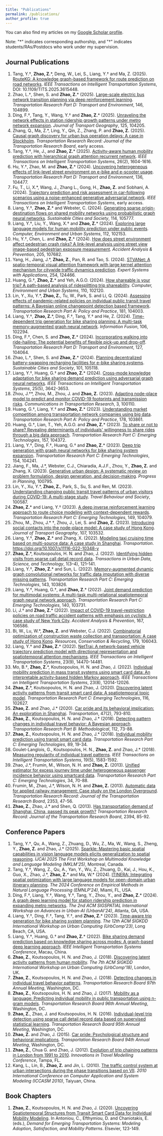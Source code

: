 ```yaml
---
title: "Publications"
permalink: /publications/
author_profile: true
---
```



You can also find my articles on my [Google Scholar profile](https://scholar.google.com/citations?user=71vGYtcAAAAJ).

Note: "\*" indicates corresponding authorship, and "&dagger;" indicates students/RAs/Postdocs who work under my supervision.

## Journal Publications
1. Tang, Y.&dagger;, **Zhao, Z.**\*, Deng, W., Lei, S., Liang, Y.&dagger; and Ma, Z. (2025). [RouteKG: A knowledge graph-based framework for route prediction on road networks](https://arxiv.org/abs/2310.03617). _IEEE Transactions on Intelligent Transportation Systems_, DOI: 10.1109/TITS.2025.3615448.
1. Zhao, L.&dagger;, Shen, S. and **Zhao, Z.**\* (2025). [Large-scale electric bus network transition planning via deep reinforcement learning](https://doi.org/10.1016/j.trd.2025.104899). _Transportation Research Part D: Transport and Environment_, 146, 104899.
1. Ding, F.&dagger;, Tang, Y., Wang, Y.&dagger; and **Zhao, Z.**\* (2025). [Unraveling the network effects in station ridership growth patterns under metro network expansion](https://doi.org/10.1016/j.jtrangeo.2025.104205). _Journal of Transport Geography_, 125, 104205.
1. Zhang, Q., Ma, Z.\*, Ling, Y., Qin, Z., Zhang, P. and **Zhao, Z.** (2025). [Causal graph discovery for urban bus operation delays: A case in Stockholm](https://journals.sagepub.com/doi/full/10.1177/03611981241306754). _Transportation Research Record: Journal of the Transportation Research Board_, early access.
1. Tang, Y.&dagger;, He, J., and **Zhao, Z.**\* (2025). [Activity-aware human mobility prediction with hierarchical graph attention recurrent network](https://doi.org/10.1109/TITS.2024.3513695). _IEEE Transactions on Intelligent Transportation Systems_, 26(2), 1604-1616.
1. Hu, Y.&dagger;, Zhao, M. and **Zhao, Z.**\* (2024). [Uncovering heterogeneous effects of link-level street environment on e-bike and e-scooter usage](https://doi.org/10.1016/j.trd.2024.104477). _Transportation Research Part D: Transport and Environment_, 136, 104477.
1. Fu, T., Li, X.\*, Wang, J., Zhang L., Gong, H., **Zhao, Z.** and Sobhani, A. (2024). [Trajectory prediction and risk assessment in car-following scenarios using a noise-enhanced generative adversarial network](https://ieeexplore.ieee.org/document/10689333). _IEEE Transactions on Intelligent Transportation Systems_, early access.
1. Liang, Y.&dagger;, **Zhao, Z.**\* and Webster, C. (2024). [Generating sparse origin-destination flows on shared mobility networks using probabilistic graph neural networks](https://doi.org/10.1016/j.scs.2024.105777). _Sustainable Cities and Society_, 114, 105777.
1. Liang, Y.&dagger;, Liu, Y., Wang, X.&dagger; and **Zhao, Z.**\* (2024). [Exploring large language models for human mobility prediction under public events](https://doi.org/10.1016/j.compenvurbsys.2024.102153). _Computer, Environment and Urban Systems_, 112, 102153.
1. Hu, Y.&dagger;, Chen, L. and **Zhao, Z.**\* (2024). [How does street environment affect pedestrian crash risks? A link-level analysis using street view image-based pedestrian exposure measurement](https://doi.org/10.1016/j.aap.2024.107682). _Accident Analysis & Prevention_, 205, 107682.
1. Yang, H., Jiang, J.\*, **Zhao, Z.**, Pan, R. and Tao, S. (2024). [STVANet: A spatio-temporal visual attention framework with large kernel attention mechanism for citywide traffic dynamics prediction](https://doi.org/10.1016/j.eswa.2024.124466). _Expert Systems with Applications_, 254, 124466.
1. Huang, G.&dagger;, **Zhao, Z.**\* and Yeh, A.G.O. (2024). [How shareable is your trip? A path-based analysis of ridesplitting trip shareability](https://doi.org/10.1016/j.compenvurbsys.2024.102120). _Computer, Environment and Urban Systems_, 110, 102120.
1. Lin, Y., Xu, Y.\*, **Zhao, Z.**, Tu, W., Park, S. and Li, Q. (2024). [Assessing effects of pandemic-related policies on individual public transit travel patterns: A Bayesian online changepoint detection based framework](https://doi.org/10.1016/j.tra.2024.104003). _Transportation Research Part A: Policy and Practice_, 181, 104003.
1. Liang, Y.&dagger;, **Zhao, Z.**\*, Ding, F.&dagger;, Tang, Y.&dagger; and He, Z. (2024). [Time-dependent trip generation for bike sharing planning: A multi-task memory-augmented graph neural network](https://doi.org/10.1016/j.inffus.2024.102294). _Information Fusion_, 106, 102294.
1. Ding, F.&dagger;, Chen, S. and **Zhao, Z.**\* (2024). [Incorporating walking into ride-hailing: The potential benefits of flexible pick-up and drop-off](https://doi.org/10.1016/j.trd.2024.104064 ). _Transportation Research Part D: Transport and Environment_, 127, 104064.
1. Zhao, L.&dagger;, Shen, S. and **Zhao, Z.**\* (2024). [Planning decentralized battery-swapping recharging facilities for e-bike sharing systems](https://doi.org/10.1016/j.scs.2023.105118). _Sustainable Cities and Society_, 101, 105118.
1. Liang, Y.&dagger;, Huang, G.&dagger; and **Zhao, Z.**\* (2024). [Cross-mode knowledge adaptation for bike sharing demand prediction using adversarial graph neural networks](https://doi.org/10.1109/TITS.2023.3322717). _IEEE Transactions on Intelligent Transportation Systems_, 25(5), 3642-3653.
1. Zhou, J.&dagger;\*, Zhou, M., Zhou, J. and **Zhao, Z.** (2023). [Adapting node-place model to predict and monitor COVID-19 footprints and transmission risks](https://doi.org/10.1016/j.commtr.2023.100110). _Communications in Transportation Research_, 3, 100110.
1. Huang, G.&dagger;, Liang, Y.&dagger; and **Zhao, Z.**\* (2023). [Understanding market competition among transportation network companies using big data](https://doi.org/10.1016/j.tra.2023.103861). _Transportation Research Part A: Policy and Practice_, 178, 103861.
1. Huang, G.&dagger;, Lian, T., Yeh, A.G.O. and **Zhao, Z.**\* (2023). [To share or not to share? Revealing determinants of individuals' willingness to share rides through a big data approach](https://doi.org/10.1016/j.trc.2023.104372). _Transportation Research Part C: Emerging Technologies_, 157, 104372.
1. Liang, Y.&dagger;, Ding, F.&dagger;, Huang, G.&dagger; and **Zhao, Z.**\* (2023). [Deep trip generation with graph neural networks for bike sharing system expansion](https://doi.org/10.1016/j.trc.2023.104241). _Transportation Research Part C: Emerging Technologies_, 154, 104241.
1. Jiang, F., Ma, J.\*, Webster, C.J., Chiaradia, A.J.F., Zhou, Y., **Zhao, Z.** and Zhang, X. (2023). [Generative urban design: A systematic review on problem formulation, design generation, and decision-making](https://doi.org/10.1016/j.progress.2023.100795). _Progress in Planning_, 100795.
1. Lin, Y., Xu, Y.\*, **Zhao, Z.**, Park, S., Su, S. and Ren, M. (2023). [Understanding changing public transit travel patterns of urban visitors during COVID-19: A multi-stage study](https://doi.org/10.1016/j.tbs.2023.100587). _Travel Behaviour and Society_, 100587.
1. **Zhao, Z.**\* and Liang, Y.&dagger; (2023). [A deep inverse reinforcement learning approach to route choice modeling with context-dependent rewards](https://doi.org/10.1016/j.trc.2023.104079). _Transportation Research Part C: Emerging Technologies_, 149, 104079.
1. Zhou, M., Zhou, J.\* &dagger;, Zhou, J., Lei, S. and **Zhao, Z.**  (2023). [Introducing social contacts into the node-place model: A case study of Hong Kong](https://doi.org/10.1016/j.jtrangeo.2023.103532). _Journal of Transport Geography_, 107, 103532.
1. Liang, Y.&dagger;, **Zhao, Z.**\* and Zhang, X. (2022). [Modeling taxi cruising time based on multi-source data: A case study in Shanghai](https://doi.org/10.1007/s11116-022-10348-y). _Transportation_. https://doi.org/10.1007/s11116-022-10348-y
1. **Zhao, Z.**\*, Koutsopoulos, H. N. and Zhao, J. (2022). [Identifying hidden visits from sparse call detail record data](https://doi.org/10.1177/27541231221124164). _Transactions in Urban Data, Science, and Technology_, 1(3–4), 121–141.
1. Liang, Y.&dagger;, **Zhao, Z.**\* and Sun, L. (2022). [Memory-augmented dynamic graph convolutional networks for traffic data imputation with diverse missing patterns](https://doi.org/10.1016/j.trc.2022.103826). _Transportation Research Part C: Emerging Technologies_, 143, 103826.
1. Liang, Y.&dagger;, Huang, G.&dagger;, and **Zhao, Z.**\* (2022). [Joint demand prediction for multimodal systems: A multi-task multi-relational spatiotemporal graph neural network approach](https://doi.org/10.1016/j.trc.2022.103731). _Transportation Research Part C: Emerging Technologies_, 140, 103731.
1. Li, J.&dagger; and **Zhao, Z.**\* (2022). [Impact of COVID-19 travel-restriction policies on road traffic accident patterns with emphasis on cyclists: A case study of New York City](https://doi.org/10.1016/j.aap.2022.106586). _Accident Analysis & Prevention_, 167, 106586.
1. Bi, W., Lu, W.\*, **Zhao, Z.** and Webster, C.J. (2022). [Combinatorial optimization of construction waste collection and 
transportation: A case study of Hong Kong](https://doi.org/10.1016/j.resconrec.2021.106043). _Resources, Conservation & Recycling_, 179, 106043.
1. Liang, Y.&dagger; and **Zhao, Z.**\* (2022). [NetTraj: A network-based vehicle trajectory prediction model with directional representation and spatiotemporal attention mechanisms](https://doi.org/10.1109/tits.2021.3129588). _IEEE Transactions on Intelligent Transportation Systems_, 23(9), 14470-14481.
1. Mo, B.&dagger;, **Zhao, Z.**\*, Koutsopoulos, H. N. and Zhao, J. (2022). [Individual mobility prediction in mass transit systems using smart card data: An interpretable activity-based hidden Markov approach](https://doi.org/10.1109/TITS.2021.3109428). _IEEE Transactions on Intelligent Transportation Systems_, 23(8), 12014-12026.
1. **Zhao, Z.**\*, Koutsopoulos, H. N. and Zhao, J. (2020). [Discovering latent activity patterns from transit smart card data: A spatiotemporal topic model](https://doi.org/10.1016/j.trc.2020.102627). _Transportation Research Part C: Emerging Technologies_, 116, 102627.
1. **Zhao, Z.** and Zhao, J.\* (2020). [Car pride and its behavioral implication: An exploration in Shanghai](https://dx.doi.org/10.1007/s11116-018-9917-0). _Transportation_, 47(2), 793-810.
1. **Zhao, Z.**, Koutsopoulos, H. N. and Zhao, J.\* (2018). [Detecting pattern changes in individual travel behavior: 
A Bayesian approach](https://doi.org/10.1016/j.trb.2018.03.017). _Transportation Research Part B: Methodological_, 112, 73-88.
1. **Zhao, Z.**, Koutsopoulos, H. N. and Zhao, J.\* (2018). [Individual mobility prediction using transit smart card data](http://dx.doi.org/10.1016/j.trc.2018.01.022).
 _Transportation Research Part C: Emerging Technologies_, 89, 19-34.
1. Goulet-Langlois, G., Koutsopoulos, H. N., **Zhao, Z.** and Zhao, J.\* (2018). [Measuring regularity of individual travel patterns](https://doi.org/10.1109/TITS.2017.2728704).
 _IEEE Transactions on Intelligent Transportation Systems_, 19(5), 1583-1592.
1. Zhao, J.\*, Frumin, M., Wilson, N. H. and **Zhao, Z.** (2013). [Unified estimator for excess journey time under 
heterogeneous passenger incidence behavior using smartcard data](https://doi.org/10.1016/j.trc.2013.05.009). _Transportation Research Part C: Emerging Technologies_, 34, 70-88.
1. Frumin, M., Zhao, J.\*, Wilson, N. H. and **Zhao, Z.** (2013). [Automatic data for applied railway management: 
Case study on the London Overground](https://doi.org/10.3141/2353-05). _Transportation Research Record: Journal of the Transportation Research Board_, 2353, 47-56.
1. **Zhao, Z.**, Zhao, J.\* and Shen, Q. (2013). [Has transportation demand of Shanghai, China, passed its peak 
growth?](https://doi.org/10.3141/2394-11) _Transportation Research Record: Journal of the Transportation Research Board_, 2394, 85-92.


## Conference Papers
1. Tang, Y.&dagger;, Qu, A., Wang, Z., Zhuang, D., Wu, Z., Ma, W., Wang, S., Zheng, Y., **Zhao, Z.** and Zhao, J.\* (2025). [Sparkle: Mastering basic spatial capabilities in vision language models elicits generalization to spatial reasoning](https://arxiv.org/abs/2410.16162). _IJCAI 2025 The First Workshop on Multimodal Knowledge and Language Modeling (MKLM'25)_, Montreal, Canada.
1. Tang, Y.&dagger;, Wang, Z., Qu, A., Yan, Y., Wu, Z., Zhuang, D., Kai, J., Hou, K., Guo, X., Zhao, J.\*, **Zhao, Z.**\* and Ma, W.\* (2024). [ITINERA: Integrating spatial optimization with large language models for open-domain urban itinerary planning](https://aclanthology.org/2024.emnlp-industry.104). _The 2024 Conference on Empirical Methods in Natural Language Processing (EMNLP'24)_, Miami, FL, USA.
1. Ding, F.&dagger;, Liang, Y.&dagger;, Wang, Y.&dagger;, Tang, Y., Zhou, Y., and **Zhao, Z.**\* (2024). [A graph deep learning model for station ridership prediction in expanding metro networks](https://doi.org/10.1145/3681780.3697247). _The 2nd ACM SIGSPATIAL International Workshop on Advances in Urban-AI (UrbanAI’24)_, Atlanta, GA, USA.
1. Liang, Y.&dagger;, Ding, F.&dagger;, Tang, Y.&dagger;, and **Zhao, Z.**\* (2023). [Time-aware trip generation for bike sharing system planning](http://urban-computing.com/urbcomp2023/file/UrbComp2023_paper_5.pdf). _The 12th ACM SIGKDD International Workshop on Urban Computing (UrbComp'23)_, Long Beach, CA, USA.
1. Liang, Y.&dagger;, Huang, G.&dagger; and **Zhao, Z.**\* (2022). [Bike sharing demand prediction based on knowledge sharing across modes: A graph-based deep learning approach](https://doi.org/10.1109/ITSC55140.2022.9922276). _IEEE Intelligent Transportation Systems Conference_, Macau, China.
1. **Zhao, Z.**, Koutsopoulos, H. N. and Zhao, J. (2018). [Discovering latent activity patterns from human mobility](http://urbcomp.ist.psu.edu/2018/papers/discovering.pdf). _The 7th ACM SIGKDD International Workshop on Urban Computing (UrbComp'18)_, London, UK.
1. **Zhao, Z.**, Koutsopoulos, H. N. and Zhao, J. (2018). [Detecting changes in individual travel behavior patterns](https://trid.trb.org/view/1494577). _Transportation Research Board 97th Annual Meeting_, Washington, DC.
1. **Zhao, Z.**, Koutsopoulos, H. N. and Zhao, J. (2017). [Mobility as a language: Predicting individual mobility in public transportation using n-gram models](https://trid.trb.org/view/1438738). _Transportation Research Board 96th Annual Meeting_, Washington, DC.
1. **Zhao, Z.**, Zhao, J. and Koutsopoulos, H. N. (2016). [Individual-level trip detection using sparse call detail record data based on supervised statistical learning](https://trid.trb.org/view/1393647). _Transportation Research Board 95th Annual Meeting_, Washington, DC.
1. **Zhao, Z.** and Zhao, J. (2015). [Car pride: Psychological structure and behavioral implications](https://trid.trb.org/view/1336944). _Transportation Research Board 94th Annual Meeting_, Washington, DC.
1. **Zhao, Z.**, Chua G. and Zhao, J. (2012). [Evolution of trip chaining patterns in London from 1991 to 2010](http://onlinepubs.trb.org/onlinepubs/conferences/2012/4thITM/Papers-R/0117-000122.pdf). _Innovations in Travel Modelling Conference_, Tampa, FL.
1. Kang, L., Lin, B., **Zhao, Z.** and Jin, L. (2010). [The traffic control system at urban intersections during the phase transitions based on VII](https://doi.org/10.1109/ICCASM.2010.5622691). _2010 International Conference on Computer Application and System Modeling (ICCASM 2010)_, Taiyuan, China.

## Book Chapters
1. **Zhao, Z.**, Koutsopoulos, H. N. and Zhao, J. (2020). [Uncovering Spatiotemporal Structures from Transit Smart Card Data for Individual Mobility Modeling](https://doi.org/10.1016/B978-0-12-815018-4.00007-3). In Antoniou, C., Efthymiou, D. and Chaniotakis, E. (eds.), _Demand for Emerging Transportation Systems: Modeling Adoption, Satisfaction, and Mobility Patterns_. Elsevier, 123-149.
